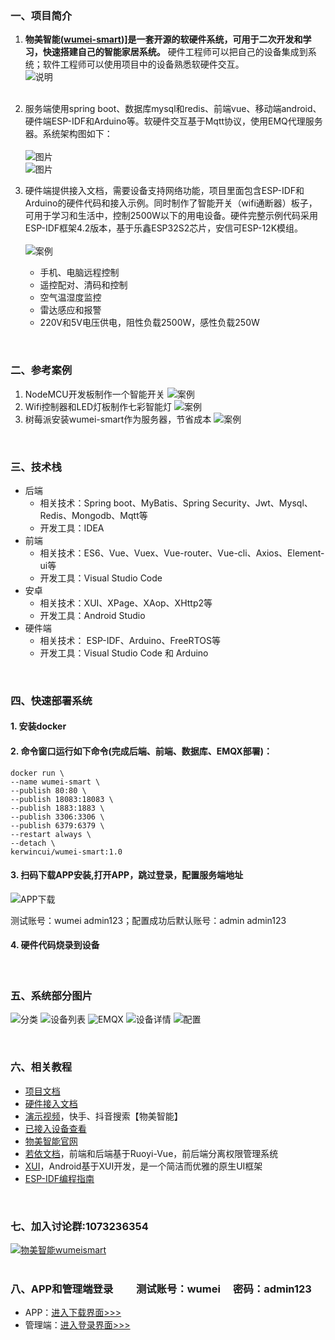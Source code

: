
### 一、项目简介

1. **物美智能([wumei-smart](http://www.wumei.live/introduce.html))]是一套开源的软硬件系统，可用于二次开发和学习，快速搭建自己的智能家居系统。** 硬件工程师可以把自己的设备集成到系统；软件工程师可以使用项目中的设备熟悉软硬件交互。<br />
![说明](https://gitee.com/kerwincui/wumei-smart/raw/master/document/desc.png)<br /><br />

2. 服务端使用spring boot、数据库mysql和redis、前端vue、移动端android、硬件端ESP-IDF和Arduino等。软硬件交互基于Mqtt协议，使用EMQ代理服务器。系统架构图如下：
<br /><br />
![图片](https://gitee.com/kerwincui/wumei-smart/raw/master/document/sys.png)  
![图片](https://gitee.com/kerwincui/wumei-smart/raw/master/document/directory.png)  

3. 硬件端提供接入文档，需要设备支持网络功能，项目里面包含ESP-IDF和Arduino的硬件代码和接入示例。同时制作了智能开关（wifi通断器）板子，可用于学习和生活中，控制2500W以下的用电设备。硬件完整示例代码采用ESP-IDF框架4.2版本，基于乐鑫ESP32S2芯片，安信可ESP-12K模组。<br /><br />
![案例](https://gitee.com/kerwincui/wumei-smart/raw/master/document/case2.gif)  <br />
    * 手机、电脑远程控制
    * 遥控配对、清码和控制
    * 空气温湿度监控
    * 雷达感应和报警
    * 220V和5V电压供电，阻性负载2500W，感性负载250W

<br />


### 二、参考案例
1. NodeMCU开发板制作一个智能开关
![案例](https://gitee.com/kerwincui/wumei-smart/raw/master/document/case1.gif)  
2. Wifi控制器和LED灯板制作七彩智能灯
![案例](https://gitee.com/kerwincui/wumei-smart/raw/master/document/case3.gif)  
3. 树莓派安装wumei-smart作为服务器，节省成本
![案例](https://gitee.com/kerwincui/wumei-smart/raw/master/document/case4.gif)  


<br />
 
### 三、技术栈    
* 后端
    - 相关技术：Spring boot、MyBatis、Spring Security、Jwt、Mysql、Redis、Mongodb、Mqtt等
    - 开发工具：IDEA    
* 前端
    - 相关技术：ES6、Vue、Vuex、Vue-router、Vue-cli、Axios、Element-ui等 
    - 开发工具：Visual Studio Code    
* 安卓
    - 相关技术：XUI、XPage、XAop、XHttp2等
    - 开发工具：Android Studio    
* 硬件端
    - 相关技术： ESP-IDF、Arduino、FreeRTOS等
    - 开发工具：Visual Studio Code 和 Arduino

<br />

### 四、快速部署系统
#### 1. 安装docker
#### 2. 命令窗口运行如下命令(完成后端、前端、数据库、EMQX部署)：

```
docker run \
--name wumei-smart \
--publish 80:80 \
--publish 18083:18083 \
--publish 1883:1883 \
--publish 3306:3306 \
--publish 6379:6379 \
--restart always \
--detach \
kerwincui/wumei-smart:1.0
```

#### 3. 扫码下载APP安装,打开APP，跳过登录，配置服务端地址
![APP下载](https://gitee.com/kerwincui/wumei-smart/raw/master/document/download.png)

测试账号：wumei admin123；配置成功后默认账号：admin admin123

#### 4. 硬件代码烧录到设备

<br />

### 五、系统部分图片
![分类](https://gitee.com/kerwincui/wumei-smart/raw/master/document/a.png)
![设备列表](https://gitee.com/kerwincui/wumei-smart/raw/master/document/b.png)
![EMQX](https://gitee.com/kerwincui/wumei-smart/raw/master/document/c.png)
![设备详情](https://gitee.com/kerwincui/wumei-smart/raw/master/document/d.png)
![配置](https://gitee.com/kerwincui/wumei-smart/raw/master/document/e.png) 

<br />

### 六、相关教程

* [项目文档](https://gitee.com/kerwincui/wumei-smart/wikis/pages)
* [硬件接入文档](https://gitee.com/kerwincui/wumei-smart/wikis/pages?sort_id=4203154&doc_id=1506495)
* [演示视频](https://space.bilibili.com/471004321)，快手、抖音搜索【物美智能】
* [已接入设备查看](https://gitee.com/kerwincui/wumei-smart/blob/master/DEVICE.md)
* [物美智能官网](http://wumei.live)
* [若依文档](http://doc.ruoyi.vip/ruoyi-vue/)，前端和后端基于Ruoyi-Vue，前后端分离权限管理系统
* [XUI](https://gitee.com/xuexiangjys/XUI)，Android基于XUI开发，是一个简洁而优雅的原生UI框架
* [ESP-IDF编程指南](https://docs.espressif.com/projects/esp-idf/zh_CN/latest/esp32/index.html)

<br />

### 七、加入讨论群:1073236354
<a target="_blank" href="https://qm.qq.com/cgi-bin/qm/qr?k=P_oc91N6KC39zp2PEV_-BY3xMnAokeZ8&jump_from=webapi"><img border="0" src="//pub.idqqimg.com/wpa/images/group.png" alt="物美智能wumeismart" title="物美智能wumeismart"></a> 
<br /><br />

### 八、APP和管理端登录 &emsp;&emsp;测试账号：wumei &emsp;密码：admin123
* APP：[进入下载界面>>>](https://gitee.com/kerwincui/wumei-smart/wikis/pages?sort_id=4203153&doc_id=1506495)
* 管理端：[进入登录界面>>>](http://iot.wumei.live/)
